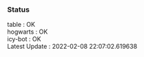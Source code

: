 ### Status


table : OK  
hogwarts : OK  
icy-bot : OK  
Latest Update : 2022-02-08 22:07:02.619638
